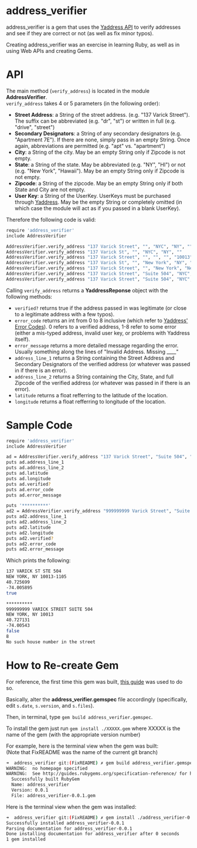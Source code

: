 # address_verifier

address_verifier is a gem that uses the [Yaddress API](http://www.yaddress.net/Home/WebApi) to verify addresses and see if they are correct or not (as well as fix minor typos).

Creating address_verifier was an exercise in learning Ruby, as well as in using Web APIs and creating Gems. 

# API

The main method (`verify_address`) is located in the module **AddressVerifier**.  
`verify_address` takes 4 or 5 parameters (in the following order):
- **Street Address**: a String of the street address. (e.g. "137 Varick Street"). The suffix can be abbreviated (e.g. "dr", "st") or written in full (e.g. "drive", "street")
- **Secondary Designators**: a String of any secondary designators (e.g. "Apartment 7E"). If there are none, simply pass in an empty String. Once again, abbreviations are permitted (e.g. "apt" vs. "apartment")
- **City**: a String of the city. May be an empty String only if Zipcode is not empty.
- **State**: a String of the state. May be abbreviated (e.g. "NY", "HI") or not (e.g. "New York", "Hawaii"). May be an empty String only if Zipcode is not empty.
- **Zipcode**: a String of the zipcode. May be an empty String only if both State and City are not empty.
- **User Key**: a String of the UserKey. UserKeys must be purchased through [Yaddress](http://www.yaddress.net/Home/Pricing). May be the empty String or completely omitted (in which case the module will act as if you passed in a blank UserKey).

Therefore the following code is valid:  
```sh
require 'address_verifier'
include AddressVerifier

AddressVerifier.verify_address "137 Varick Street", "", "NYC", "NY", ""  
AddressVerifier.verify_address "137 Varick St", "", "NYC", "NY", ""  
AddressVerifier.verify_address "137 Varick Street", "", "", "", "10013"  
AddressVerifier.verify_address "137 Varick St", "", "New York", "NY", ""  
AddressVerifier.verify_address "137 Varick Street", "", "New York", "New York", "10013"  
AddressVerifier.verify_address "137 Varick Street", "Suite 504", "NYC", "NY", ""   
AddressVerifier.verify_address "137 Varick Street", "Suite 504", "NYC", "NY", "", ""  
```

Calling `verify_address` returns a **YaddressReponse** object with the following methods:
- `verified?` returns true if the address passed in was legitimate (or close to a legitimate address with a few typos).
- `error_code` returns an int from 0 to 8 inclusive (which refer to [Yaddress' Error Codes](http://www.yaddress.net/Home/WebApi)). 0 refers to a verified address, 1-8 refer to some error (either a mis-typed address, invalid user key, or problems with Yaddress itself).
- `error_message` returns a more detailed message regarding the error. Usually something along the lines of "Invalid Address. Missing ____"
- `address_line_1` returns a String containing the Street Address and Secondary Designators of the verified address (or whatever was passed in if there is an error).
- `address_line_2` returns a String containing the City, State, and full Zipcode of the verified address (or whatever was passed in if there is an error).
- `latitude` returns a float refferring to the latitude of the location.
- `longitude` returns a float refferring to longitude of the location.

# Sample Code
```sh
require 'address_verifier'
include AddressVerifier

ad = AddressVerifier.verify_address "137 Varick Street", "Suite 504", "NYC", "NY", ""
puts ad.address_line_1
puts ad.address_line_2
puts ad.latitude
puts ad.longitude
puts ad.verified?
puts ad.error_code
puts ad.error_message

puts '**********'
ad2 = AddressVerifier.verify_address "999999999 Varick Street", "Suite 504", "NYC", "NY", ""
puts ad2.address_line_1
puts ad2.address_line_2
puts ad2.latitude
puts ad2.longitude
puts ad2.verified?
puts ad2.error_code
puts ad2.error_message
```

Which prints the following:
```sh
137 VARICK ST STE 504
NEW YORK, NY 10013-1105
40.725699
-74.005895
true

**********
999999999 VARICK STREET SUITE 504
NEW YORK, NY 10013
40.727131
-74.00543
false
8
No such house number in the street
```

# How to Re-create Gem
For reference, the first time this gem was built, [this guide](http://guides.rubygems.org/make-your-own-gem/) was used to do so.

Basically, alter the **address_verifier.gemspec** file accordingly (specifically, edit `s.date`, `s.version`, and `s.files`).

Then, in terminal, type `gem build address_verifier.gemspec`.

To install the gem just run `gem install ./XXXXX.gem` where XXXXX is the name of the gem (with the appropriate version number)

For example, here is the terminal view when the gem was built:  
(Note that FixREADME was the name of the current git branch)
```sh
➜  address_verifier git:(FixREADME) ✗ gem build address_verifier.gemspec
WARNING:  no homepage specified
WARNING:  See http://guides.rubygems.org/specification-reference/ for help
  Successfully built RubyGem
  Name: address_verifier
  Version: 0.0.1
  File: address_verifier-0.0.1.gem
```

Here is the terminal view when the gem was installed:
```sh
➜  address_verifier git:(FixREADME) ✗ gem install ./address_verifier-0.0.1.gem
Successfully installed address_verifier-0.0.1
Parsing documentation for address_verifier-0.0.1
Done installing documentation for address_verifier after 0 seconds
1 gem installed
```

